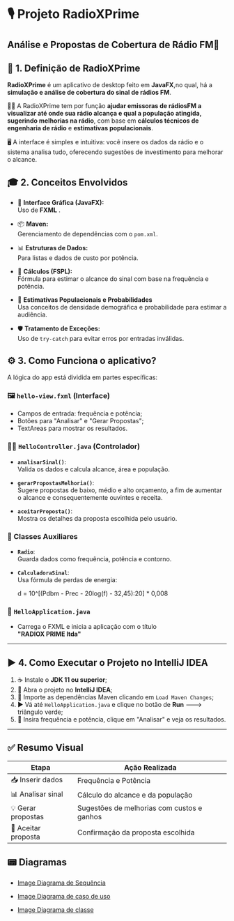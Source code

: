 # 🎙️ Projeto RadioXPrime  
## Análise e Propostas de Cobertura de Rádio FM📡

## 📌 1. Definição de  RadioXPrime

**RadioXPrime** é um aplicativo de desktop feito em **JavaFX**,no qual, há a  **simulação e análise de cobertura do sinal de rádios FM**.

👨‍🔧 A RadioXPrime tem por função **ajudar emissoras de rádiosFM a visualizar até onde sua rádio alcança e qual a população atingida, sugerindo melhorias na rádio**, com base em **cálculos técnicos de engenharia de rádio** e **estimativas populacionais**.

🖥️ A interface é simples e intuitiva: você insere os dados da rádio e o sistema analisa tudo, oferecendo sugestões de investimento para melhorar o alcance.

## 🎓 2. Conceitos Envolvidos

- 🎨 **Interface Gráfica (JavaFX):**  
  Uso de **FXML** .

- 📦 **Maven:**  
  Gerenciamento de dependências com o `pom.xml`.

- 📊 **Estruturas de Dados:**  
  Para listas e dados de custo por potência.

- 📶 **Cálculos (FSPL):**  
  Fórmula para estimar o alcance do sinal com base na frequência e potência.

- 👥 **Estimativas Populacionais e Probabilidades**  
  Usa conceitos de densidade demográfica e probabilidade para estimar a audiência.

- 🛡️ **Tratamento de Exceções:**  
  Uso de `try-catch` para evitar erros por entradas inválidas.


## ⚙️ 3. Como Funciona o aplicativo?

A lógica do app está dividida em partes específicas:

### 🖼️ `hello-view.fxml` (Interface)
- Campos de entrada: frequência e potência;
- Botões para "Analisar" e "Gerar Propostas";
- TextAreas para mostrar os resultados.

### 👨‍💻 `HelloController.java` (Controlador)
- **`analisarSinal()`**:  
  Valida os dados e calcula alcance, área e população.

- **`gerarPropostasMelhoria()`**:  
  Sugere propostas de baixo, médio e alto orçamento, a fim de aumentar o alcance e consequentemente ouvintes e receita.

- **`aceitarProposta()`**:  
  Mostra os detalhes da proposta escolhida pelo usuário.

### 📐 Classes Auxiliares
- **`Radio`**:  
  Guarda dados como frequência, potência e contorno.

- **`CalculadoraSinal`**:  
  Usa fórmula de perdas de energia:  
  
  d = 10^[(Pdbm - Prec - 20log(f) - 32,45):20] * 0,008

  
### 🚀 `HelloApplication.java`
- Carrega o FXML e inicia a aplicação com o título  
  **"RADIOX PRIME ltda"**

---

## ▶️ 4. Como Executar o Projeto no IntelliJ IDEA

1. ☕ Instale o **JDK 11 ou superior**;
2. 📂 Abra o projeto no **IntelliJ IDEA**;
3. 🔄 Importe as dependências Maven clicando em `Load Maven Changes`;
4. ▶️ Vá até `HelloApplication.java` e clique no botão de **Run** ---> triângulo verde;
5. 🧪 Insira frequência e potência, clique em "Analisar" e veja os resultados.

---

## ✅ Resumo Visual

| Etapa               | Ação Realizada                             |
|---------------------|--------------------------------------------|
| 📥 Inserir dados     | Frequência e Potência                      |
| 📊 Analisar sinal    | Cálculo do alcance e da população          |
| 💡 Gerar propostas   | Sugestões de melhorias com custos e ganhos |
| 📌 Aceitar proposta  | Confirmação da proposta escolhida          |


## 📟 Diagramas

- [Image Diagrama de Sequência](https://github.com/user-attachments/assets/b6fb89a8-1fd0-42a7-b4ae-7c43c251b0c1)

- [Image Diagrama de caso de uso](https://github.com/user-attachments/files/21026049/Diagrama.de.caso.de.uso.pdf)

- [Image Diagrama de classe](https://github.com/user-attachments/files/21026064/Diagrama.de.classe.pdf)


